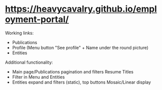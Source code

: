 # https://heavycavalry.github.io/employment-portal/

Working links:
   - Publications
   - Profile (Menu button "See profile" + Name under the round picture)
   - Entities

Additional functionality:
   - Main page/Publications pagination and filters Resume Titles
   - Filter in Menu and Entities
   - Entities expand and filters (static), top buttons Mosaic/Linear display
